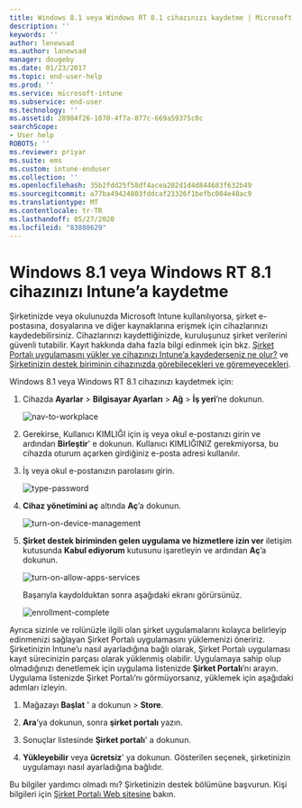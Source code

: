 ```yaml
---
title: Windows 8.1 veya Windows RT 8.1 cihazınızı kaydetme | Microsoft Docs
description: ''
keywords: ''
author: lenewsad
ms.author: lanewsad
manager: dougeby
ms.date: 01/23/2017
ms.topic: end-user-help
ms.prod: ''
ms.service: microsoft-intune
ms.subservice: end-user
ms.technology: ''
ms.assetid: 28984f26-1070-4f7a-877c-669a59375c0c
searchScope:
- User help
ROBOTS: ''
ms.reviewer: priyar
ms.suite: ems
ms.custom: intune-enduser
ms.collection: ''
ms.openlocfilehash: 35b2fdd25f58df4acea202d1d4d844683f632b49
ms.sourcegitcommit: a77ba49424803fddcaf23326f1befbc004e48ac9
ms.translationtype: MT
ms.contentlocale: tr-TR
ms.lasthandoff: 05/27/2020
ms.locfileid: "83880629"
---
```

# <a name="how-to-enroll-your-windows-81-or-windows-rt-81-device-in-intune"></a>Windows 8.1 veya Windows RT 8.1 cihazınızı Intune’a kaydetme  

Şirketinizde veya okulunuzda Microsoft Intune kullanılıyorsa, şirket e-postasına, dosyalarına ve diğer kaynaklarına erişmek için cihazlarınızı kaydedebilirsiniz. Cihazlarınızı kaydettiğinizde, kuruluşunuz şirket verilerini güvenli tutabilir. Kayıt hakkında daha fazla bilgi edinmek için bkz. [Şirket Portalı uygulamasını yükler ve cihazınızı Intune’a kaydederseniz ne olur?](what-happens-if-you-install-the-company-portal-app-and-enroll-your-device-in-intune-windows.md) ve [Şirketinizin destek biriminin cihazınızda görebilecekleri ve göremeyecekleri](what-info-can-your-company-see-when-you-enroll-your-device-in-intune.md).  


Windows 8.1 veya Windows RT 8.1 cihazınızı kaydetmek için:  

1. Cihazda **Ayarlar** &gt; **Bilgisayar Ayarları** &gt; **Ağ** &gt; **İş yeri**’ne dokunun.  

    ![nav-to-workplace](./media/W81-1-workplacejoin.png)  

2. Gerekirse, Kullanıcı KIMLIĞI için iş veya okul e-postanızı girin ve ardından **Birleştir**' e dokunun. Kullanıcı KIMLIĞINIZ gerekmiyorsa, bu cihazda oturum açarken girdiğiniz e-posta adresi kullanılır.  

3. İş veya okul e-postanızın parolasını girin.  


    ![type-password](./media/W81-2-workplacesettings_signin.png)  

4. **Cihaz yönetimini aç** altında **Aç**’a dokunun.  


    ![turn-on-device-management](./media/W81-3-dev-mgt-turn-on.png)  

5. **Şirket destek biriminden gelen uygulama ve hizmetlere izin ver** iletişim kutusunda **Kabul ediyorum** kutusunu işaretleyin ve ardından **Aç**’a dokunun.  


    ![turn-on-allow-apps-services](./media/W81-4-agree-allow-apps-services.png)  

    Başarıyla kaydolduktan sonra aşağıdaki ekranı görürsünüz.  


    ![enrollment-complete](./media/W81-5-enrolled-done.png)

Ayrıca sizinle ve rolünüzle ilgili olan şirket uygulamalarını kolayca belirleyip edinmenizi sağlayan Şirket Portalı uygulamasını yüklemenizi öneririz. Şirketinizin Intune’u nasıl ayarladığına bağlı olarak, Şirket Portalı uygulaması kayıt sürecinizin parçası olarak yüklenmiş olabilir. Uygulamaya sahip olup olmadığınızı denetlemek için uygulama listenizde **Şirket Portalı**’nı arayın. Uygulama listenizde Şirket Portalı’nı görmüyorsanız, yüklemek için aşağıdaki adımları izleyin.

1. Mağazayı **Başlat** ' a dokunun &gt; **Store**.  

2. **Ara**’ya dokunun, sonra **şirket portalı** yazın.  

3. Sonuçlar listesinde **Şirket portalı**' a dokunun.  

4. **Yükleyebilir** veya **ücretsiz**' ya dokunun. Gösterilen seçenek, şirketinizin uygulamayı nasıl ayarladığına bağlıdır.  

Bu bilgiler yardımcı olmadı mı? Şirketinizin destek bölümüne başvurun. Kişi bilgileri için [Şirket Portalı Web sitesine](https://go.microsoft.com/fwlink/?linkid=2010980) bakın.  
